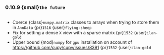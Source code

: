 ### 0.10.9 {small}`the future`

```{rubric} Bugfix
```

* Coerce {class}`numpy.matrix` classes to arrays when trying to store them in `AnnData` {pr}`1516` {user}`flying-sheep`
* Fix for setting a dense `X` view with a sparse matrix {pr}`1532` {user}`ilan-gold`
* Upper bound {mod}`numpy` for `gpu` installation on account of https://github.com/cupy/cupy/issues/8391 {pr}`1532` {user}`ilan-gold`

```{rubric} Documentation
```

```{rubric} Performance
```
